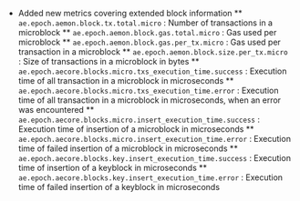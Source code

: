 * Added new metrics covering extended block information
** `ae.epoch.aemon.block.tx.total.micro` : Number of transactions in a microblock
** `ae.epoch.aemon.block.gas.total.micro` : Gas used per microblock
** `ae.epoch.aemon.block.gas.per_tx.micro` : Gas used per transaction in a microblock
** `ae.epoch.aemon.block.size.per_tx.micro` : Size of transactions in a microblock in bytes
** `ae.epoch.aecore.blocks.micro.txs_execution_time.success` : Execution time of all transaction in a microblock in microseconds
** `ae.epoch.aecore.blocks.micro.txs_execution_time.error` : Execution time of all transaction in a microblock in microseconds, when an error was encountered
** `ae.epoch.aecore.blocks.micro.insert_execution_time.success` : Execution time of insertion of a microblock in microseconds
** `ae.epoch.aecore.blocks.micro.insert_execution_time.error` : Execution time of failed insertion of a microblock in microseconds
** `ae.epoch.aecore.blocks.key.insert_execution_time.success` : Execution time of insertion of a keyblock in microseconds
** `ae.epoch.aecore.blocks.key.insert_execution_time.error` : Execution time of failed insertion of a keyblock in microseconds
